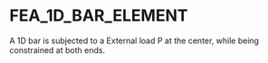 # FEA_1D_BAR_ELEMENT
A 1D bar is subjected to a External load P at the center, while being constrained at both ends.

